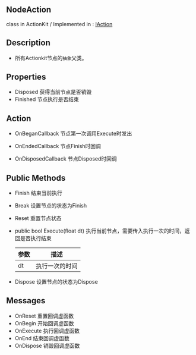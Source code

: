 ## NodeAction 

class in ActionKit / Implemented in : [IAction](https://github.com/827922094/Action-Kit-API/blob/master/www.baidu.com)

## Description

- 所有Actionkit节点的`抽象`父类。

## Properties

* Disposed   		    获得当前节点是否销毁
* Finished                        节点执行是否结束

## Action

   * OnBeganCallback 	节点第一次调用Execute时发出

   * OnEndedCallback         节点Finish时回调

   * OnDisposedCallback     节点Disposed时回调


## Public Methods

* Finish			      结束当前执行

* Break                              设置节点的状态为Finish

* Reset                              重置节点状态

* public bool Execute(float dt)     执行当前节点，需要传入执行一次的时间，返回是否执行结束

  | 参数 | 描述           |
  | ---- | -------------- |
  | dt   | 执行一次的时间 |

* Dispose                          设置节点的状态为Dispose

## Messages

- OnReset                         重置回调虚函数
- OnBegin                         开始回调虚函数
- OnExecute                      执行回调虚函数
- OnEnd                            结束回调虚函数
- OnDispose                     销毁回调虚函数



